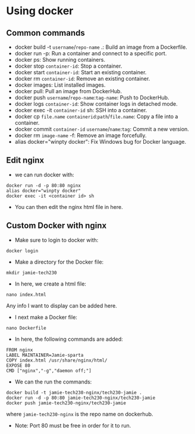 # Using docker

## Common commands 
- docker build -t `username`/`repo-name` .: Build an image from a Dockerfile.
- docker run -p: Run a container and connect to a specific port.
- docker ps: Show running containers.
- docker stop `container-id`: Stop a container.
- docker start `container-id`: Start an existing container.
- docker rm `container-id`: Remove an existing container.
- docker images: List installed images.
- docker pull: Pull an image from DockerHub.
- docker push `username`/`repo-name`:`tag-name`: Push to DockerHub.
- docker logs `container-id`: Show container logs in detached mode.
- docker exec -it `container-id` sh: SSH into a container.
- docker cp `file.name` `containerid`:`path`/`file.name`: Copy a file into a container.
- docker commit `container-id` `username`/`name`:`tag`: Commit a new version.
- docker rm `image-name` -f: Remove an image forcefully.
- alias docker="winpty docker": Fix Windows bug for Docker language.

## Edit nginx
- we can run docker with:
```
docker run -d -p 80:80 nginx
alias docker="winpty docker"
docker exec -it <container id> sh
```
- You can then edit the nginx html file in here.

## Custom Docker with nginx
- Make sure to login to docker with:
```
docker login
```
- Make a directory for the Docker file: 
```
mkdir jamie-tech230
```
- In here, we create a html file:
```
nano index.html
```
Any info I want to display can be added here.
- I next make a Docker file:
```
nano Dockerfile
```
- In here, the following commands are added:
``` 
FROM nginx
LABEL MAINTAINER=Jamie-sparta
COPY index.html /usr/share/nginx/html/
EXPOSE 80
CMD ["nginx","-g","daemon off;"]
```
- We can the run the commands:
``` 
docker build -t jamie-tech230-nginx/tech230-jamie .
docker run -d -p 80:80 jamie-tech230-nginx/tech230-jamie
docker push jamie-tech230-nginx/tech230-jamie
```
where `jamie-tech230-nginx` is the repo name on dockerhub.
- Note: Port 80 must be free in order for it to run.